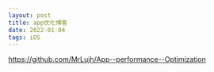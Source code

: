 ```yaml
---
layout: post
title: app优化博客
date: 2022-01-04
tags: iOS
---
```


https://github.com/MrLujh/App--performance--Optimization
